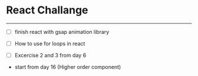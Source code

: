 # React Challange
---
- [ ] finish react with gsap animation library

- [ ] How to use for loops in react

- [ ] Excercise 2 and 3 from day 6
 
 * start from day 16 (Higher order component)